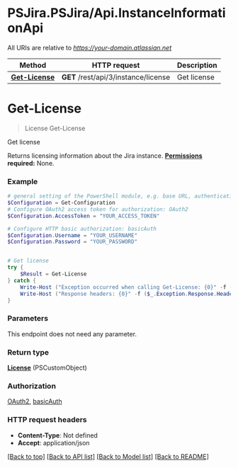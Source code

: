 # PSJira.PSJira/Api.InstanceInformationApi

All URIs are relative to *https://your-domain.atlassian.net*

Method | HTTP request | Description
------------- | ------------- | -------------
[**Get-License**](InstanceInformationApi.md#Get-License) | **GET** /rest/api/3/instance/license | Get license


<a name="Get-License"></a>
# **Get-License**
> License Get-License<br>

Get license

Returns licensing information about the Jira instance.  **[Permissions](#permissions) required:** None.

### Example
```powershell
# general setting of the PowerShell module, e.g. base URL, authentication, etc
$Configuration = Get-Configuration
# Configure OAuth2 access token for authorization: OAuth2
$Configuration.AccessToken = "YOUR_ACCESS_TOKEN"

# Configure HTTP basic authorization: basicAuth
$Configuration.Username = "YOUR_USERNAME"
$Configuration.Password = "YOUR_PASSWORD"


# Get license
try {
    $Result = Get-License
} catch {
    Write-Host ("Exception occurred when calling Get-License: {0}" -f ($_.ErrorDetails | ConvertFrom-Json))
    Write-Host ("Response headers: {0}" -f ($_.Exception.Response.Headers | ConvertTo-Json))
}
```

### Parameters
This endpoint does not need any parameter.

### Return type

[**License**](License.md) (PSCustomObject)

### Authorization

[OAuth2](../README.md#OAuth2), [basicAuth](../README.md#basicAuth)

### HTTP request headers

 - **Content-Type**: Not defined
 - **Accept**: application/json

[[Back to top]](#) [[Back to API list]](../README.md#documentation-for-api-endpoints) [[Back to Model list]](../README.md#documentation-for-models) [[Back to README]](../README.md)

